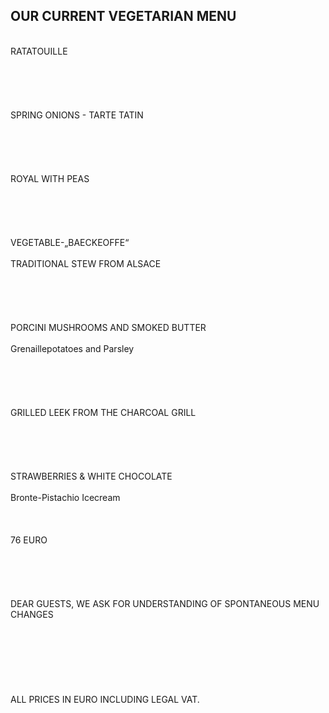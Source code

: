## OUR CURRENT VEGETARIAN MENU
<br/>
RATATOUILLE<br/>
<br/>
 <br/>
<br/>
 <br/>
<br/>
SPRING ONIONS - TARTE TATIN<br/>
<br/>
 <br/>
<br/>
 <br/>
<br/>
ROYAL WITH PEAS<br/>
<br/>
 <br/>
<br/>
 <br/>
<br/>
VEGETABLE-„BAECKEOFFE“<br/>
<br/>
TRADITIONAL STEW FROM ALSACE<br/>
<br/>
 <br/>
<br/>
 <br/>
<br/>
PORCINI MUSHROOMS AND SMOKED BUTTER<br/>
<br/>
Grenaillepotatoes and Parsley<br/>
<br/>
 <br/>
<br/>
 <br/>
<br/>
GRILLED LEEK FROM THE CHARCOAL GRILL<br/>
<br/>
 <br/>
<br/>
 <br/>
<br/>
STRAWBERRIES & WHITE CHOCOLATE<br/>
<br/>
Bronte-Pistachio Icecream<br/>
<br/>
 <br/>
<br/>
76 EURO<br/>
<br/>
 <br/>
<br/>
 <br/>
<br/>
DEAR GUESTS, WE ASK FOR UNDERSTANDING OF SPONTANEOUS MENU CHANGES<br/>
<br/>
 <br/>
<br/>
 <br/>
<br/>
 <br/>
<br/>
ALL PRICES IN EURO INCLUDING LEGAL VAT.
